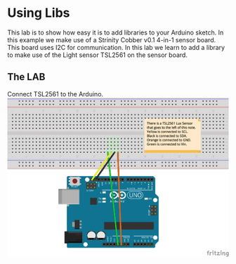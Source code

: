 # Using Libs
This lab is to show how easy it is to add libraries to your Arduino sketch. In this example we make use of a Strinity Cobber v0.1 4-in-1 sensor board. This board uses I2C for
communication. In this lab we learn to add a library to make use of the Light sensor TSL2561 on the sensor board.

## The LAB
Connect TSL2561 to the Arduino.
![Breadboard](libs_bb.png)